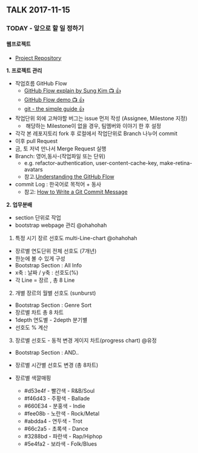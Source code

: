 
## TALK 2017-11-15

### TODAY - 앞으로 할 일 정하기
#### 웹프로젝트 
- [Project Repository](https://github.com/LearnDataVisualization/d3Contributon)

**1. 프로젝트 관리** 
- 작업흐름 GitHub Flow
  - [GitHub Flow explain by Sung Kim :tv: :+1:](https://youtu.be/x-b_ij22vWg)
  - [GitHub Flow demo :tv: :+1:](https://youtu.be/GeFkVB8w7uM)
  - [git - the simple guide :+1:](http://rogerdudler.github.io/git-guide/index.ko.html)
- 작업단위 외에 고쳐야할 버그는 issue 먼저 작성 (Assignee, Milestone 지정)
  -  해당하는 Milestone이 없을 경우, 팀멤버와 이야기 한 후 설정
- 각각 본 레포지토리 fork 후 로컬에서 작업단위로 Branch 나누어 commit
- 이후 pull Request 
- 금, 토 저녁 만나서 Merge Request 실행
- Branch: 영어,동사-(작업파일 또는 단위) 
  - e.g. refactor-authentication, user-content-cache-key, make-retina-avatars
  - 참고.[Understanding the GitHub Flow](https://guides.github.com/introduction/flow/)
- commit Log : 한국어로 목적어 + 동사
  - 참고: [How to Write a Git Commit Message](https://item4.github.io/2016-11-01/How-to-Write-a-Git-Commit-Message/)

**2. 업무분배**
- section 단위로 작업 
- bootstrap webpage 관리 @ohahohah
1. 특정 시기 장르 선호도 multi-Line-chart @ohahohah
- 장르별 연도단위 전체 선호도 (7개년) 
- 한눈에 볼 수 있게 구성
-  Bootstrap Section : All Info
- x축 : 날짜 / y축 : 선호도(%) 
- 각 Line = 장르 , 총 8 Line
 
2. 개별 장르의 월별 선호도 (sunburst)
- Bootstrap Section : Genre Sort
- 장르별 차트 총 8 차트
- 1depth 연도별 - 2depth 분기별 
- 선호도 % 계산

3. 장르별 선호도 - 동적 변경 게이지 차트(progress chart) @유정
- Bootstrap Section :  AND..
- 장르별 시간별 선호도 변경 (총 8차트)

- 장르별 색깔매핑
   - #d53e4f - 빨간색 - R&B/Soul
   - #f46d43 - 주황색 - Ballade
   - #660E34 - 분홍색 - Indie
   - #fee08b - 노란색 - Rock/Metal
   - #abdda4 - 연두색 - Trot
   - #66c2a5 - 초록색 - Dance
   - #3288bd - 파란색 - Rap/Hiphop
   - #5e4fa2 - 보라색 - Folk/Blues
 

